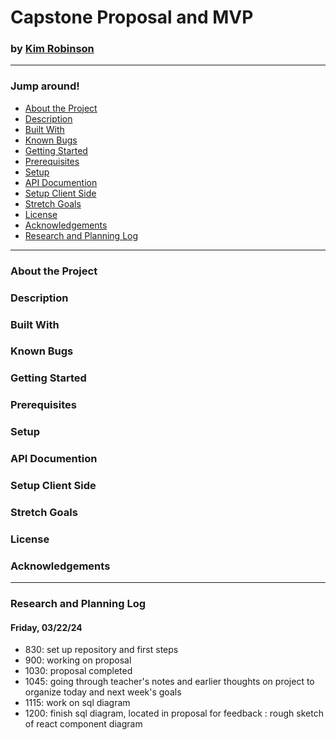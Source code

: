 # Capstone Proposal and MVP 
### by [Kim Robinson](https://github.com/kimmykokonut)

---------------------------
### Jump around!
* <a href="#about-the-project">About the Project</a>
* <a href="#description">Description</a>
* <a href="#built-with">Built With</a>
* <a href="#known-bugs">Known Bugs</a>
* <a href="#getting-started">Getting Started</a>
* <a href="#prerequisites">Prerequisites</a>
* <a href="#setup">Setup</a>
* <a href="#api-documentation">API Documention</a>
* <a href="#setup-client-side">Setup Client Side</a>
* <a href="#stretch-goals">Stretch Goals</a>
* <a href="#license">License</a>
* <a href="#acknowledgements">Acknowledgements</a>
* <a href="#research-and-planning-log">Research and Planning Log</a>
---------------------------
### About the Project
### Description
### Built With
### Known Bugs
### Getting Started
### Prerequisites
### Setup
### API Documention
### Setup Client Side
### Stretch Goals
### License
### Acknowledgements
-----------------------------
### Research and Planning Log
#### Friday, 03/22/24
* 830: set up repository and first steps
* 900: working on proposal
* 1030: proposal completed
* 1045: going through teacher's notes and earlier thoughts on project to organize today and next week's goals
* 1115: work on sql diagram
* 1200: finish sql diagram, located in proposal for feedback
      : rough sketch of react component diagram